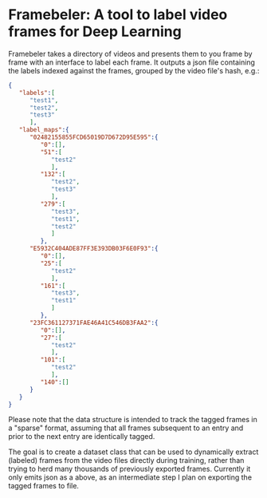 # Framebeler: A tool to label video frames for Deep Learning


Framebeler takes a directory of videos and presents them to you frame by frame with an interface to label each frame.
It outputs a json file containing the labels indexed against the frames, grouped by the video file's hash, e.g.: 

```json
{
   "labels":[
      "test1",
      "test2",
      "test3"
      ],
   "label_maps":{
      "02482155855FCD65019D7D672D95E595":{
         "0":[],
         "51":[
            "test2"
            ],
         "132":[
            "test2",
            "test3"
            ],
         "279":[
            "test3",
            "test1",
            "test2"
            ]
         },
      "E5932C404ADE87FF3E393DB03F6E0F93":{
         "0":[],
         "25":[
            "test2"
            ],
         "161":[
            "test3",
            "test1"
            ]
         },
      "23FC361127371FAE46A41C546DB3FAA2":{
         "0":[],
         "27":[
            "test2"
            ],
         "101":[
            "test2"
            ],
         "140":[]
      }
   }
}
```
Please note that the data structure is intended to track the tagged frames in a "sparse" format, assuming that all frames subsequent to an entry and prior to the next entry are identically tagged.

The goal is to create a dataset class that can be used to dynamically extract (labeled) frames from the video files directly during training, rather than trying to herd many thousands of previously exported frames.  Currently it only emits json as a above, as an intermediate step I plan on exporting the tagged frames to file.

